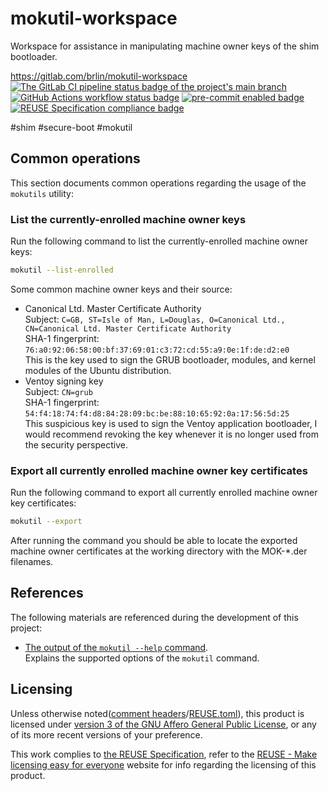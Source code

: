 # mokutil-workspace

Workspace for assistance in manipulating machine owner keys of the shim bootloader.

<https://gitlab.com/brlin/mokutil-workspace>  
[![The GitLab CI pipeline status badge of the project's `main` branch](https://gitlab.com/brlin/mokutil-workspace/badges/main/pipeline.svg?ignore_skipped=true "Click here to check out the comprehensive status of the GitLab CI pipelines")](https://gitlab.com/brlin/mokutil-workspace/-/pipelines) [![GitHub Actions workflow status badge](https://github.com/brlin-tw/mokutil-workspace/actions/workflows/check-potential-problems.yml/badge.svg "GitHub Actions workflow status")](https://github.com/brlin-tw/mokutil-workspace/actions/workflows/check-potential-problems.yml) [![pre-commit enabled badge](https://img.shields.io/badge/pre--commit-enabled-brightgreen?logo=pre-commit&logoColor=white "This project uses pre-commit to check potential problems")](https://pre-commit.com/) [![REUSE Specification compliance badge](https://api.reuse.software/badge/gitlab.com/brlin/mokutil-workspace "This project complies to the REUSE specification to decrease software licensing costs")](https://api.reuse.software/info/gitlab.com/brlin/mokutil-workspace)

\#shim \#secure-boot \#mokutil

## Common operations

This section documents common operations regarding the usage of the `mokutils` utility:

### List the currently-enrolled machine owner keys

Run the following command to list the currently-enrolled machine owner keys:

```bash
mokutil --list-enrolled
```

Some common machine owner keys and their source:

* Canonical Ltd. Master Certificate Authority  
  Subject: `C=GB, ST=Isle of Man, L=Douglas, O=Canonical Ltd., CN=Canonical Ltd. Master Certificate Authority`  
  SHA-1 fingerprint: `76:a0:92:06:58:00:bf:37:69:01:c3:72:cd:55:a9:0e:1f:de:d2:e0`  
  This is the key used to sign the GRUB bootloader, modules, and kernel modules of the Ubuntu distribution.
* Ventoy signing key  
  Subject: `CN=grub`  
  SHA-1 fingerprint: `54:f4:18:74:f4:d8:84:28:09:bc:be:88:10:65:92:0a:17:56:5d:25`  
  This suspicious key is used to sign the Ventoy application bootloader, I would recommend revoking the key whenever it is no longer used from the security perspective.

### Export all currently enrolled machine owner key certificates

Run the following command to export all currently enrolled machine owner key certificates:

```bash
mokutil --export
```

After running the command you should be able to locate the exported machine owner certificates at the working directory with the MOK-\*.der filenames.

## References

The following materials are referenced during the development of this project:

* [The output of the `mokutil --help` command](command-outputs/mokutil-help.out.txt).  
  Explains the supported options of the `mokutil` command.

## Licensing

Unless otherwise noted([comment headers](https://reuse.software/spec-3.3/#comment-headers)/[REUSE.toml](https://reuse.software/spec-3.3/#reusetoml)), this product is licensed under [version 3 of the GNU Affero General Public License](https://www.gnu.org/licenses/agpl-3.0.en.html), or any of its more recent versions of your preference.

This work complies to [the REUSE Specification](https://reuse.software/spec/), refer to the [REUSE - Make licensing easy for everyone](https://reuse.software/) website for info regarding the licensing of this product.
